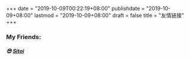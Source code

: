 +++
date = "2019-10-09T00:22:19+08:00"
publishdate = "2019-10-09+08:00"
lastmod = "2019-10-09+08:00"
draft = false
title = "友情链接"
+++

### My Friends:

##### 😎 [Sitoi](http://www.sitoi.cn/)



